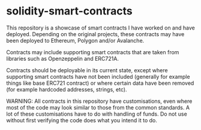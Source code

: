 # solidity-smart-contracts
This repository is a showcase of smart contracts I have worked on and have deployed. Depending on the original projects, these contracts may have been deployed to Ethereum, Polygon and/or Avalanche.

Contracts may include supporting smart contracts that are taken from libraries such as Openzeppelin and ERC721A. 

Contracts should be deployable in its current state, except where supporting smart contracts have not been included (generally for example things like base ERC721 contract) or where certain data have been removed (for example hardcoded addresses, strings, etc).

WARNING: All contracts in this repository have customisations, even where most of the code may look similar to those from the common standards. A lot of these customisations have to do with handling of funds. Do not use without first verifying the code does what you intend it to do.
